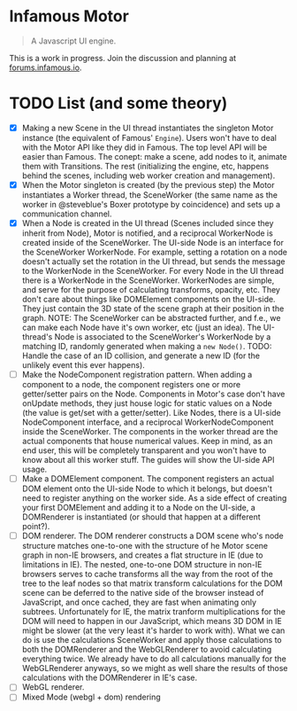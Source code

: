 Infamous Motor
==============

> A Javascript UI engine.

This is a work in progress. Join the discussion and planning at [forums.infamous.io](http://forums.infamous.io).

TODO List (and some theory)
===========================
* [x] Making a new Scene in the UI thread instantiates the singleton Motor
      instance (the equivalent of Famous' `Engine`). Users won't have to deal with
      the Motor API like they did in Famous. The top level API will be easier than
      Famous. The conept: make a scene, add nodes to it, animate them with
      Transitions. The rest (initializing the engine, etc, happens behind the
      scenes, including web worker creation and management).
* [x] When the Motor singleton is created (by the previous step) the Motor
      instantiates a Worker thread, the SceneWorker (the same name as the worker in
      @steveblue's Boxer prototype by coincidence) and sets up a communication
      channel.
* [x] When a Node is created in the UI thread (Scenes included since they
      inherit from Node), Motor is notified, and a reciprocal WorkerNode is created
      inside of the SceneWorker. The UI-side Node is an interface for the
      SceneWorker WorkerNode. For example, setting a rotation on a node doesn't
      actually set the rotation in the UI thread, but sends the message to the
      WorkerNode in the SceneWorker. For every Node in the UI thread there is a
      WorkerNode in the SceneWorker. WorkerNodes are simple, and serve for the
      purpose of calculating transforms, opacity, etc. They don't care about things
      like DOMElement components on the UI-side. They just contain the 3D state of
      the scene graph at their position in the graph.
      NOTE: The SceneWorker can be abstracted further, and f.e., we can make each
      Node have it's own worker, etc (just an idea). The UI-thread's Node is
      associated to the SceneWorker's WorkerNode by a matching ID, randomly
      generated when making a `new Node()`.
      TODO: Handle the case of an ID collision, and generate a new ID (for the
      unlikely event this ever happens).
* [ ] Make the NodeComponent registration pattern. When adding a component to a
      node, the component registers one or more getter/setter pairs on the Node.
      Components in Motor's case don't have onUpdate methods, they just house logic
      for static values on a Node (the value is get/set with a getter/setter). Like
      Nodes, there is a UI-side NodeComponent interface, and a reciprocal
      WorkerNodeComponent inside the SceneWorker. The components in the worker
      thread are the actual components that house numerical values. Keep in mind,
      as an end user, this will be completely transparent and you won't have to
      know about all this worker stuff. The guides will show the UI-side API usage.
* [ ] Make a DOMElement component. The component registers an actual DOM
      element onto the UI-side Node to which it belongs, but doesn't need to
      register anything on the worker side. As a side effect of creating your first
      DOMElement and adding it to a Node on the UI-side, a DOMRenderer is
      instantiated (or should that happen at a different point?).
* [ ] DOM renderer. The DOM renderer constructs a DOM scene who's node
      structure matches one-to-one with the structure of he Motor scene graph in
      non-IE browsers, and creates a flat structure in IE (due to limitations in
      IE). The nested, one-to-one DOM structure in non-IE browsers serves to cache
      transforms all the way from the root of the tree to the leaf nodes so that
      matrix transform calculations for the DOM scene can be deferred to the native
      side of the browser instead of JavaScript, and once cached, they are fast
      when animating only subtrees. Unfortunately for IE, the matrix tranform
      multiplications for the DOM will need to happen in our JavaScript, which
      means 3D DOM in IE might be slower (at the very least it's harder to work
      with). What we can do is use the calculations SceneWorker and apply those
      calculations to both the DOMRenderer and the WebGLRenderer to avoid
      calculating everything twice.  We already have to do all calculations
      manually for the WebGLRenderer anyways, so we might as well share the results
      of those calculations with the DOMRenderer in IE's case.
* [ ] WebGL renderer.
* [ ] Mixed Mode (webgl + dom) rendering
